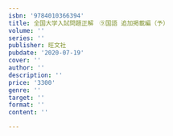 ```yaml
---
isbn: '9784010366394'
title: 全国大学入試問題正解　⑨国語 追加掲載編（予）
volume: ''
series: ''
publisher: 旺文社
pubdate: '2020-07-19'
cover: ''
author: ''
description: ''
price: '3300'
genre: ''
target: ''
format: ''
content: ''

---
```

